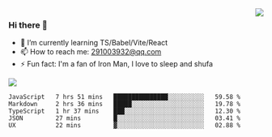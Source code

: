 <img align='right' src='https://github-readme-stats.vercel.app/api?username=niaogege&show_icons=true&theme=radical'/>

### Hi there 👋

- 🌱 I’m currently learning TS/Babel/Vite/React
- 📫 How to reach me: 291003932@qq.com
- ⚡ Fun fact:  I'm a fan of Iron Man, I love to sleep and shufa

![](https://github-readme-stats.vercel.app/api/top-langs/?username=niaogege&layout=compact)

<!--START_SECTION:waka-->
```text
JavaScript   7 hrs 51 mins   ███████████████░░░░░░░░░░   59.58 % 
Markdown     2 hrs 36 mins   █████░░░░░░░░░░░░░░░░░░░░   19.78 % 
TypeScript   1 hr 37 mins    ███░░░░░░░░░░░░░░░░░░░░░░   12.30 % 
JSON         27 mins         █░░░░░░░░░░░░░░░░░░░░░░░░   03.41 % 
UX           22 mins         ▓░░░░░░░░░░░░░░░░░░░░░░░░   02.88 % 
```
<!--END_SECTION:waka-->
